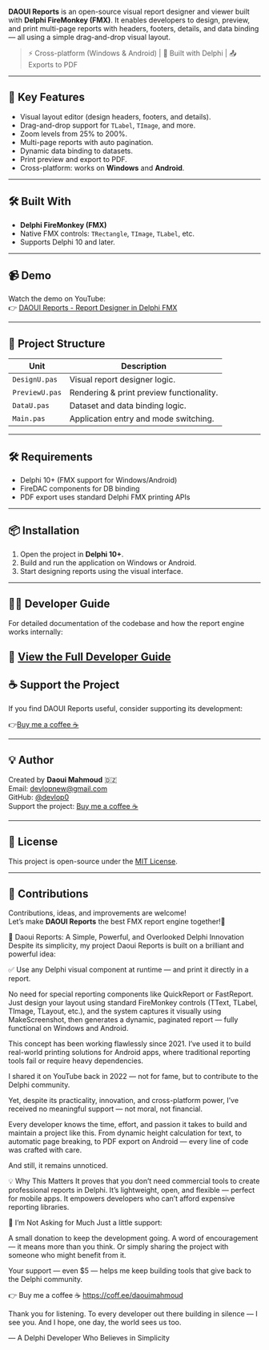**DAOUI Reports** is an open-source visual report designer and viewer built with **Delphi FireMonkey (FMX)**. It enables developers to design, preview, and print multi-page reports with headers, footers, details, and data binding — all using a simple drag-and-drop visual layout.

> ⚡ Cross-platform (Windows & Android) | 🧰 Built with Delphi | 📤 Exports to PDF

---

## 🌟 Key Features

- Visual layout editor (design headers, footers, and details).
- Drag-and-drop support for `TLabel`, `TImage`, and more.
- Zoom levels from 25% to 200%.
- Multi-page reports with auto pagination.
- Dynamic data binding to datasets.
- Print preview and export to PDF.
- Cross-platform: works on **Windows** and **Android**.


---
## 🛠️ Built With

- **Delphi FireMonkey (FMX)**
- Native FMX controls: `TRectangle`, `TImage`, `TLabel`, etc.
- Supports Delphi 10 and later.
- ----

## 📹 Demo

Watch the demo on YouTube:  
👉 [DAOUI Reports - Report Designer in Delphi FMX](https://youtu.be/nXUZ4Bg-uNg)

---

## 📁 Project Structure

| Unit           | Description                              |
|----------------|------------------------------------------|
| `DesignU.pas`  | Visual report designer logic.            |
| `PreviewU.pas` | Rendering & print preview functionality. |
| `DataU.pas`    | Dataset and data binding logic.          |
| `Main.pas`     | Application entry and mode switching.    |

---

## 🛠️ Requirements

- Delphi 10+ (FMX support for Windows/Android)
- FireDAC components for DB binding
- PDF export uses standard Delphi FMX printing APIs

---
## 📦 Installation

1. Open the project in **Delphi 10+**.
2. Build and run the application on Windows or Android.
3. Start designing reports using the visual interface.

---

## 🧑‍💻 Developer Guide

For detailed documentation of the codebase and how the report engine works internally:

📖 **[View the Full Developer Guide](https://github.com/devlop0/daoui-reports/blob/main/Daoui%20Reports%20Devguide.pdf)**
------

## ☕ Support the Project

If you find DAOUI Reports useful, consider supporting its development:

👉[Buy me a coffee ☕](https://coff.ee/daouimahmoud)


---


## 💡 Author

Created by **Daoui Mahmoud** 🇩🇿  
Email: devlopnew@gmail.com  
GitHub: [@devlop0](https://github.com/devlop0)  
Support the project: [Buy me a coffee ☕](https://coff.ee/daouimahmoud)

---

## 📜 License

This project is open-source under the [ MIT License](https://github.com/devlop0/daoui-reports/blob/main/LICENSE).

---

## 🤝 Contributions

Contributions, ideas, and improvements are welcome!  
Let’s make **DAOUI Reports** the best FMX report engine together!🙌


📢 Daoui Reports: A Simple, Powerful, and Overlooked Delphi Innovation
Despite its simplicity, my project Daoui Reports is built on a brilliant and powerful idea:

 
✅ Use any Delphi visual component at runtime — and print it directly in a report.

No need for special reporting components like QuickReport or FastReport.
Just design your layout using standard FireMonkey controls (TText, TLabel, TImage, TLayout, etc.), and the system captures it visually using MakeScreenshot, then generates a dynamic, paginated report — fully functional on Windows and Android.

 
This concept has been working flawlessly since 2021.
I’ve used it to build real-world printing solutions for Android apps, where traditional reporting tools fail or require heavy dependencies.

 
I shared it on YouTube back in 2022 — not for fame, but to contribute to the Delphi community.

 
Yet, despite its practicality, innovation, and cross-platform power, I’ve received no meaningful support — not moral, not financial.

 
Every developer knows the time, effort, and passion it takes to build and maintain a project like this.
From dynamic height calculation for text, to automatic page breaking, to PDF export on Android — every line of code was crafted with care.

 
And still, it remains unnoticed.

 
💡 Why This Matters
It proves that you don’t need commercial tools to create professional reports in Delphi.
It’s lightweight, open, and flexible — perfect for mobile apps.
It empowers developers who can’t afford expensive reporting libraries.
 
🤝 I’m Not Asking for Much
Just a little support:

A small donation to keep the development going.
A word of encouragement — it means more than you think.
Or simply sharing the project with someone who might benefit from it.
 
Your support — even $5 — helps me keep building tools that give back to the Delphi community.

 
👉 Buy me a coffee ☕ https://coff.ee/daouimahmoud

 
Thank you for listening.
To every developer out there building in silence — I see you.
And I hope, one day, the world sees us too.

 
— A Delphi Developer Who Believes in Simplicity


